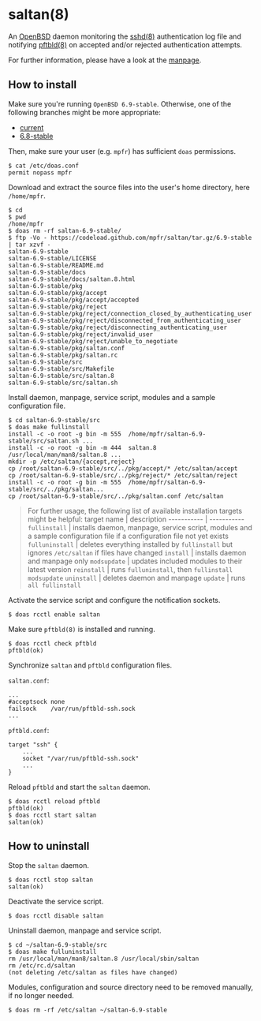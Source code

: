 # saltan(8)

An [OpenBSD](https://www.openbsd.org) daemon monitoring the [sshd(8)](https://man.openbsd.org/sshd) authentication log file and notifying [pftbld(8)](https://github.com/mpfr/pftbld/tree/6.9-stable) on accepted and/or rejected authentication attempts.

For further information, please have a look at the [manpage](https://mpfr.net/man/saltan/6.9-stable/saltan.8.html).

## How to install

Make sure you're running `OpenBSD 6.9-stable`. Otherwise, one of the following branches might be more appropriate:
* [current](https://github.com/mpfr/saltan)
* [6.8-stable](https://github.com/mpfr/saltan/tree/6.8-stable)

Then, make sure your user (e.g. `mpfr`) has sufficient `doas` permissions.

```
$ cat /etc/doas.conf
permit nopass mpfr
```

Download and extract the source files into the user's home directory, here `/home/mpfr`.

```
$ cd
$ pwd
/home/mpfr
$ doas rm -rf saltan-6.9-stable/
$ ftp -Vo - https://codeload.github.com/mpfr/saltan/tar.gz/6.9-stable | tar xzvf -
saltan-6.9-stable
saltan-6.9-stable/LICENSE
saltan-6.9-stable/README.md
saltan-6.9-stable/docs
saltan-6.9-stable/docs/saltan.8.html
saltan-6.9-stable/pkg
saltan-6.9-stable/pkg/accept
saltan-6.9-stable/pkg/accept/accepted
saltan-6.9-stable/pkg/reject
saltan-6.9-stable/pkg/reject/connection_closed_by_authenticating_user
saltan-6.9-stable/pkg/reject/disconnected_from_authenticating_user
saltan-6.9-stable/pkg/reject/disconnecting_authenticating_user
saltan-6.9-stable/pkg/reject/invalid_user
saltan-6.9-stable/pkg/reject/unable_to_negotiate
saltan-6.9-stable/pkg/saltan.conf
saltan-6.9-stable/pkg/saltan.rc
saltan-6.9-stable/src
saltan-6.9-stable/src/Makefile
saltan-6.9-stable/src/saltan.8
saltan-6.9-stable/src/saltan.sh
```

Install daemon, manpage, service script, modules and a sample configuration file.

```
$ cd saltan-6.9-stable/src
$ doas make fullinstall
install -c -o root -g bin -m 555  /home/mpfr/saltan-6.9-stable/src/saltan.sh ...
install -c -o root -g bin -m 444  saltan.8 /usr/local/man/man8/saltan.8 ...
mkdir -p /etc/saltan/{accept,reject}
cp /root/saltan-6.9-stable/src/../pkg/accept/* /etc/saltan/accept
cp /root/saltan-6.9-stable/src/../pkg/reject/* /etc/saltan/reject
install -c -o root -g bin -m 555  /home/mpfr/saltan-6.9-stable/src/../pkg/saltan...
cp /root/saltan-6.9-stable/src/../pkg/saltan.conf /etc/saltan
```

> For further usage, the following list of available installation targets might be helpful:
> target name | description
> ----------- | -----------
> `fullinstall` | installs daemon, manpage, service script, modules and a sample configuration file if a configuration file not yet exists
> `fulluninstall` | deletes everything installed by `fullinstall` but ignores `/etc/saltan` if files have changed
> `install` | installs daemon and manpage only
> `modsupdate` | updates included modules to their latest version
> `reinstall` | runs `fulluninstall`, then `fullinstall modsupdate`
> `uninstall` | deletes daemon and manpage
> `update` | runs `all fullinstall`

Activate the service script and configure the notification sockets.

```
$ doas rcctl enable saltan
```

Make sure `pftbld(8)` is installed and running.

```
$ doas rcctl check pftbld
pftbld(ok)
```

Synchronize `saltan` and `pftbld` configuration files.

`saltan.conf`:

```
...
#acceptsock	none
failsock	/var/run/pftbld-ssh.sock
...
```

`pftbld.conf`:

```
target "ssh" {
	...
	socket "/var/run/pftbld-ssh.sock"
	...
}
```

Reload `pftbld` and start the `saltan` daemon.

```
$ doas rcctl reload pftbld
pftbld(ok)
$ doas rcctl start saltan
saltan(ok)
```

## How to uninstall

Stop the `saltan` daemon.

```
$ doas rcctl stop saltan
saltan(ok)
```

Deactivate the service script.

```
$ doas rcctl disable saltan
```

Uninstall daemon, manpage and service script.

```
$ cd ~/saltan-6.9-stable/src
$ doas make fulluninstall
rm /usr/local/man/man8/saltan.8 /usr/local/sbin/saltan
rm /etc/rc.d/saltan
(not deleting /etc/saltan as files have changed)
```

Modules, configuration and source directory need to be removed manually, if no longer needed.

```
$ doas rm -rf /etc/saltan ~/saltan-6.9-stable
```
